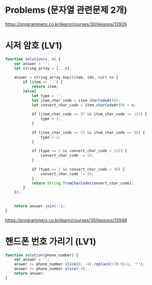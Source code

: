 # Problems (문자열 관련문제 2개)


https://programmers.co.kr/learn/courses/30/lessons/12926
# 시저 암호 (LV1)
```javascript
function solution(s, n) {
    var answer = '';
    let string_array = [...s];
    
    answer = string_array.map((item, idx, cur) => {
        if (item == ' ') {
            return item;
        }else{
            let type = '';
            let item_char_code = item.charCodeAt(0);
            let convert_char_code = item.charCodeAt(0) + n;
            
            if (item_char_code >= 97 && item_char_code <= 122) {
                type = 1;
            }
            
            if (item_char_code >= 65 && item_char_code <= 90) {
                type = 2;
            }
            
            if (type == 1 && convert_char_code > 122) {
                convert_char_code -= 26;
            }
            
            if (type == 2 && convert_char_code > 90) {
                convert_char_code -= 26;
            }
            return String.fromCharCode(convert_char_code);
        }
    });
    
    
    return answer.join('');
}
```


https://programmers.co.kr/learn/courses/30/lessons/12948
# 핸드폰 번호 가리기 (LV1)
```javascript
function solution(phone_number) {
    var answer = '';
    answer += phone_number.slice(0, -4).replace(/[0-9]/g, '*');
    answer += phone_number.slice(-4);
    return answer;
}
```




